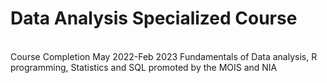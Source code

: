 # Data Analysis Specialized Course<br>
<br>
Course Completion
May 2022-Feb 2023
Fundamentals of Data analysis, R programming, Statistics and SQL
promoted by the MOIS and NIA<br>
